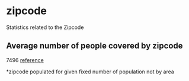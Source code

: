 # zipcode
Statistics related to the Zipcode

## Average number of people covered by zipcode
7496 [reference](https://www.zip-codes.com/zip-code-statistics.asp)

*zipcode populated for given fixed number of population not by area 
